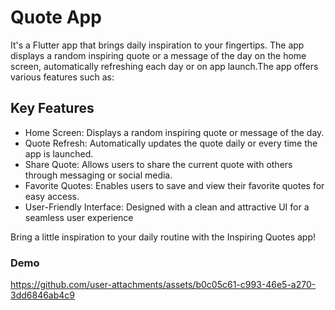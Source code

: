 
# Quote App


It's a Flutter app that brings daily inspiration to your fingertips. The app displays a random inspiring quote or a message of the day on the home screen, automatically refreshing each day or on app launch.The app offers various features such as:



## Key Features
- Home Screen: Displays a random inspiring quote or message of the day.
- Quote Refresh: Automatically updates the quote daily or every time the app is launched.
- Share Quote: Allows users to share the current quote with others through messaging or social media.
- Favorite Quotes: Enables users to save and view their favorite quotes for easy access.
- User-Friendly Interface: Designed with a clean and attractive UI for a seamless user experience


Bring a little inspiration to your daily routine with the Inspiring Quotes app!

### Demo

https://github.com/user-attachments/assets/b0c05c61-c993-46e5-a270-3dd6846ab4c9


